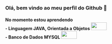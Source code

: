 ### Olá, bem vindo ao meu perfil do Github 👋

<!--
**israel9632/israel9632** is a ✨ _special_ ✨ repository because its `README.md` (this file) appears on your GitHub profile.

Here are some ideas to get you started:

- 🔭 I’m currently working on ...
- 🌱 I’m currently learning ...
- 👯 I’m looking to collaborate on ...
- 🤔 I’m looking for help with ...
- 💬 Ask me about ...
- 📫 How to reach me: ...
- 😄 Pronouns: ...
- ⚡ Fun fact: ...
-->
 <h4>No momento estou aprendendo </br> - Linguagem JAVA, Orientada a Objetos
 <img src="https://cdn.jsdelivr.net/gh/devicons/devicon/icons/java/java-original-wordmark.svg" height="25"width="50"> 
 </br> - Banco de Dados MYSQL <img src="https://cdn.jsdelivr.net/gh/devicons/devicon/icons/mysql/mysql-original-wordmark.svg"height="25"width="50" />
          
 <h4/>
          
